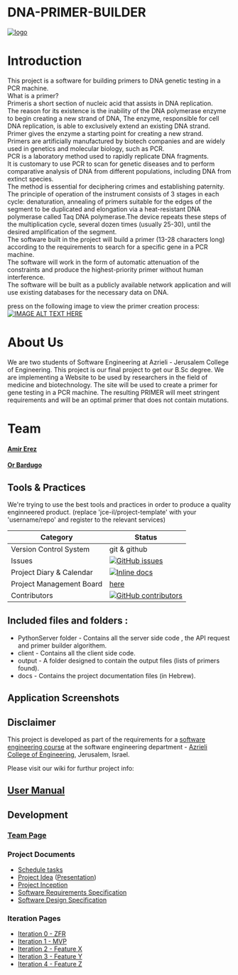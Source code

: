 # DNA-PRIMER-BUILDER

<a href="https://ibb.co/ckMuFG"><img src="https://preview.ibb.co/nAMuFG/logo.jpg" alt="logo" border="0"></a>

# Introduction

This project is a software for building primers to DNA genetic testing in a PCR machine. </br>
What is a primer?</br>
Primeris a short section of nucleic acid that assists in DNA replication.</br>
The reason for its existence is the inability of the DNA polymerase enzyme to begin creating a new strand of DNA, The enzyme, responsible for cell DNA replication, is able to exclusively extend an existing DNA strand. </br>
Primer gives the enzyme a starting point for creating a new strand.</br>
Primers are artificially manufactured by biotech companies and are widely used in genetics and molecular biology, such as PCR.</br>
PCR is a laboratory method used to rapidly replicate DNA fragments.</br>
It is customary to use PCR to scan for genetic diseases and to perform comparative analysis of DNA from different populations, including DNA from extinct species. </br>
The method is essential for deciphering crimes and establishing paternity.</br>
The principle of operation of the instrument consists of 3 stages in each cycle: denaturation, annealing of primers suitable for the edges of the segment to be duplicated and elongation via a heat-resistant DNA polymerase called Taq DNA polymerase.The device repeats these steps of the multiplication cycle, several dozen times (usually 25-30), until the desired amplification of the segment.</br>
The software built in the project will build a primer (13-28 characters long) according to the requirements to search for a specific gene in a PCR machine.</br>
The software will work in the form of automatic attenuation of the constraints and produce the highest-priority primer without human interference.</br>
The software will be built as a publicly available network application and will use existing databases for the necessary data on DNA.</br>



press on the following image to view the primer creation process:
[![IMAGE ALT TEXT HERE](https://img.youtube.com/vi/DjNGgte52lI/0.jpg)](https://www.youtube.com/watch?v=DjNGgte52lI)

 # About Us
 
 We are two students of Software Engineering at Azrieli - Jerusalem College of Engineering. This project is our final project to get our B.Sc degree. We are implementing a Website to be used by researchers in the field of medicine and biotechnology. The site will be used to create a primer for gene testing in a PCR machine. The resulting PRIMER will meet stringent requirements and will be an optimal primer that does not contain mutations.
 
 # Team

####  [Amir Erez](https://github.com/erezam)
####  [Or Bardugo](https://github.com/orbardugo)

## Tools & Practices
We're trying to use the best tools and practices in order to produce a quality enginneered product.
(replace 'jce-il/project-template' with your 'username/repo' and register to the relevant services)

|Category|Status|
|---|---|
| Version Control System| git & github |
| Issues | [![GitHub issues](https://img.shields.io/github/issues/erezam/DNA-PRIMER-BUILDER.svg?style=flat)](https://github.com/erezam/DNA-PRIMER-BUILDER/issues) |
| Project Diary & Calendar | [![Inline docs](http://inch-ci.org/github/erezam/DNA-PRIMER-BUILDER.svg?branch=master)](https://github.com/erezam/DNA-PRIMER-BUILDER/wiki/Project-Diary-&-Calendar) |
| Project Management Board| [here](https://github.com/erezam/DNA-PRIMER-BUILDER/projects/1) |
| Contributors | [![GitHub contributors](https://img.shields.io/github/contributors/erezam/DNA-PRIMER-BUILDER.svg)](https://github.com/erezam/DNA-PRIMER-BUILDER/graphs/contributors)|


## Included files and folders :

* PythonServer folder - Contains all the server side code , the API request and primer builder algorithem.
* client - Contains all the client side code.
* output - A folder designed to contain the output files (lists of primers found).
* docs - Contains the project documentation files (in Hebrew).


## Application Screenshots


## Disclaimer
This project is developed as part of the requirements for a [software engineering course](https://github.com/jce-il/se-class/wiki) at the software engineering department - [Azrieli College of Engineering](http://www.jce.ac.il/), Jerusalem, Israel.

Please visit our wiki for furthur project info: 

## [User Manual](../../wiki/user-manual) 

## Development


### [Team Page](../../wiki/team)

### Project Documents
- [Schedule tasks](https://github.com/erezam/DNA-PRIMER-BUILDER/projects/1)
- [Project Idea](docs/idea.pdf) ([Presentation](docs/idea-slides.pdf))
- [Project Inception](../../wiki/inception)
- [Software Requirements Specification](../../wiki/srs)
- [Software Design Specification](../../wiki/sds)

### Iteration Pages
- [Iteration 0 - ZFR]()
- [Iteration 1 - MVP]()
- [Iteration 2 - Feature X]()
- [Iteration 3 - Feature Y]() 
- [Iteration 4 - Feature Z]()

